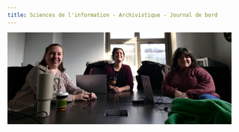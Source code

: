 ```yaml
---
title: Sciences de l'information - Archivistique - Journal de bord
---
```

![photo groupe](images/photo_groupe_SCI6001_modif.jpg)

